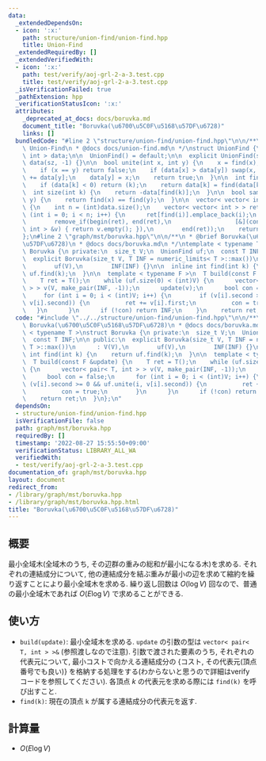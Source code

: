 ```yaml
---
data:
  _extendedDependsOn:
  - icon: ':x:'
    path: structure/union-find/union-find.hpp
    title: Union-Find
  _extendedRequiredBy: []
  _extendedVerifiedWith:
  - icon: ':x:'
    path: test/verify/aoj-grl-2-a-3.test.cpp
    title: test/verify/aoj-grl-2-a-3.test.cpp
  _isVerificationFailed: true
  _pathExtension: hpp
  _verificationStatusIcon: ':x:'
  attributes:
    _deprecated_at_docs: docs/boruvka.md
    document_title: "Boruvka(\u6700\u5C0F\u5168\u57DF\u6728)"
    links: []
  bundledCode: "#line 2 \"structure/union-find/union-find.hpp\"\n\n/**\n * @brief\
    \ Union-Find\n * @docs docs/union-find.md\n */\nstruct UnionFind {\n  vector<\
    \ int > data;\n\n  UnionFind() = default;\n\n  explicit UnionFind(size_t sz):\
    \ data(sz, -1) {}\n\n  bool unite(int x, int y) {\n    x = find(x), y = find(y);\n\
    \    if (x == y) return false;\n    if (data[x] > data[y]) swap(x, y);\n    data[x]\
    \ += data[y];\n    data[y] = x;\n    return true;\n  }\n\n  int find(int k) {\n\
    \    if (data[k] < 0) return (k);\n    return data[k] = find(data[k]);\n  }\n\n\
    \  int size(int k) {\n    return -data[find(k)];\n  }\n\n  bool same(int x, int\
    \ y) {\n    return find(x) == find(y);\n  }\n\n  vector< vector< int > > groups()\
    \ {\n    int n = (int)data.size();\n    vector< vector< int > > ret(n);\n    for\
    \ (int i = 0; i < n; i++) {\n      ret[find(i)].emplace_back(i);\n    }\n    ret.erase(\n\
    \        remove_if(begin(ret), end(ret),\n                  [&](const vector<\
    \ int > &v) { return v.empty(); }),\n        end(ret));\n    return ret;\n  }\n\
    };\n#line 2 \"graph/mst/boruvka.hpp\"\n\n/**\n * @brief Boruvka(\u6700\u5C0F\u5168\
    \u57DF\u6728)\n * @docs docs/boruvka.md\n */\ntemplate < typename T >\nstruct\
    \ Boruvka {\n private:\n  size_t V;\n  UnionFind uf;\n  const T INF;\n\n public:\n\
    \  explicit Boruvka(size_t V, T INF = numeric_limits< T >::max())\n      : V(V),\n\
    \        uf(V),\n        INF(INF) {}\n\n  inline int find(int k) {\n    return\
    \ uf.find(k);\n  }\n\n  template < typename F >\n  T build(const F &update) {\n\
    \    T ret = T();\n    while (uf.size(0) < (int)V) {\n      vector< pair< T, int\
    \ > > v(V, make_pair(INF, -1));\n      update(v);\n      bool con = false;\n \
    \     for (int i = 0; i < (int)V; i++) {\n        if (v[i].second >= 0 && uf.unite(i,\
    \ v[i].second)) {\n          ret += v[i].first;\n          con = true;\n     \
    \   }\n      }\n      if (!con) return INF;\n    }\n    return ret;\n  }\n};\n"
  code: "#include \"../../structure/union-find/union-find.hpp\"\n\n/**\n * @brief\
    \ Boruvka(\u6700\u5C0F\u5168\u57DF\u6728)\n * @docs docs/boruvka.md\n */\ntemplate\
    \ < typename T >\nstruct Boruvka {\n private:\n  size_t V;\n  UnionFind uf;\n\
    \  const T INF;\n\n public:\n  explicit Boruvka(size_t V, T INF = numeric_limits<\
    \ T >::max())\n      : V(V),\n        uf(V),\n        INF(INF) {}\n\n  inline\
    \ int find(int k) {\n    return uf.find(k);\n  }\n\n  template < typename F >\n\
    \  T build(const F &update) {\n    T ret = T();\n    while (uf.size(0) < (int)V)\
    \ {\n      vector< pair< T, int > > v(V, make_pair(INF, -1));\n      update(v);\n\
    \      bool con = false;\n      for (int i = 0; i < (int)V; i++) {\n        if\
    \ (v[i].second >= 0 && uf.unite(i, v[i].second)) {\n          ret += v[i].first;\n\
    \          con = true;\n        }\n      }\n      if (!con) return INF;\n    }\n\
    \    return ret;\n  }\n};\n"
  dependsOn:
  - structure/union-find/union-find.hpp
  isVerificationFile: false
  path: graph/mst/boruvka.hpp
  requiredBy: []
  timestamp: '2022-08-27 15:55:50+09:00'
  verificationStatus: LIBRARY_ALL_WA
  verifiedWith:
  - test/verify/aoj-grl-2-a-3.test.cpp
documentation_of: graph/mst/boruvka.hpp
layout: document
redirect_from:
- /library/graph/mst/boruvka.hpp
- /library/graph/mst/boruvka.hpp.html
title: "Boruvka(\u6700\u5C0F\u5168\u57DF\u6728)"
---
```

## 概要

最小全域木(全域木のうち, その辺群の重みの総和が最小になる木)を求める. それぞれの連結成分について, 他の連結成分を結ぶ重みが最小の辺を求めて縮約を繰り返すことにより最小全域木を求める. 繰り返し回数は $O(\log V)$ 回なので、普通の最小全域木であれば $O(E \log V)$ で求めることができる.

## 使い方
* `build(update)`: 最小全域木を求める. `update` の引数の型は `vector< pair< T, int > >&` (参照渡しなので注意). 引数で渡された要素のうち, それぞれの代表元について, 最小コストで向かえる連結成分の {コスト, その代表元(頂点番号でも良い)} を格納する処理をする(わからないと思うので詳細はverify コードを参照してください). 各頂点 $k$ の代表元を求める際には `find(k)` を呼び出すこと.
* `find(k)`: 現在の頂点 `k` が属する連結成分の代表元を返す.

## 計算量

* $O(E \log V)$
